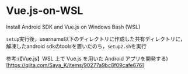 # Vue.js-on-WSL
Install Android SDK and Vue.js on Windows Bash (WSL)

`setup`実行後，username以下のディレクトリに作成した共有ディレクトリに，解凍したandroid sdkのtoolsを置いたのち，`setup2.sh`を実行

参考:(【Vue.js】WSL 上で Vue.js を用いた Android アプリを開発する) [https://qiita.com/Saya_K/items/90277a9bc8f09cafe676]
